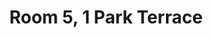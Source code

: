 ---
basin: 'No'
cudn: true
floor: First
grade: 4
images: []
living_room: 'No'
location: 1 Park Terrace
name: '5'
network: Wireless Only
title: Room 5, 1 Park Terrace
---